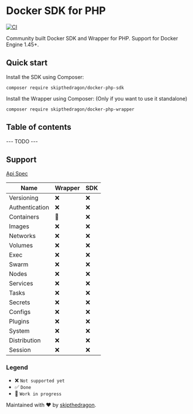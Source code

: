 # Docker SDK for PHP

[![CI](https://github.com/skipthedragon/docker-php/workflows/CI/badge.svg)](https://github.com/skipthedragon/docker-php/actions)

Community built Docker SDK and Wrapper for PHP. Support for Docker Engine 1.45+.

## Quick start

Install the SDK using Composer:

```console
composer require skipthedragon/docker-php-sdk
```

Install the Wrapper using Composer: (Only if you want to use it standalone)

```console
composer require skipthedragon/docker-php-wrapper
```

## Table of contents

--- TODO ---

## Support

[Api Spec](https://docs.docker.com/engine/api/v1.45/)

| Name           | Wrapper | SDK |
| -------------- | ------- | --- |
| Versioning     | ❌      | ❌  |
| Authentication | ❌      | ❌  |
| Containers     | 🚧      | ❌  |
| Images         | ❌      | ❌  |
| Networks       | ❌      | ❌  |
| Volumes        | ❌      | ❌  |
| Exec           | ❌      | ❌  |
| Swarm          | ❌      | ❌  |
| Nodes          | ❌      | ❌  |
| Services       | ❌      | ❌  |
| Tasks          | ❌      | ❌  |
| Secrets        | ❌      | ❌  |
| Configs        | ❌      | ❌  |
| Plugins        | ❌      | ❌  |
| System         | ❌      | ❌  |
| Distribution   | ❌      | ❌  |
| Session        | ❌      | ❌  |

### Legend

- ❌ `Not supported yet`
- ✅ `Done`
- 🚧 `Work in progress`

Maintained with ❤️ by [skipthedragon](https://github.com/SkipTheDragon).
